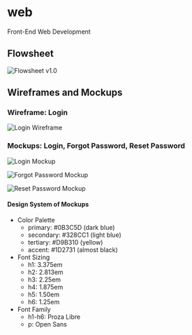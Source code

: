 # web
Front-End Web Development

## Flowsheet

![Flowsheet v1.0](https://github.com/javanada/web/blob/master/flowsheet/webapp_flowsheet.jpg)

## Wireframes and Mockups

### Wireframe: Login

![Login Wireframe](https://github.com/javanada/web/blob/master/wireframes%20and%20mockup/WireFrame%20-%20Login.jpg)

### Mockups: Login, Forgot Password, Reset Password

![Login Mockup](https://github.com/javanada/web/blob/master/wireframes%20and%20mockup/Sign%20in.jpg)

![Forgot Password Mockup](https://github.com/javanada/web/blob/master/wireframes%20and%20mockup/Forgot%20Password.jpg)

![Reset Password Mockup](https://github.com/javanada/web/blob/master/wireframes%20and%20mockup/Reset%20Password.jpg)

#### Design System of Mockups

- Color Palette
  - primary: #0B3C5D (dark blue)
  - secondary: #328CC1 (light blue)
  - tertiary: #D9B310 (yellow)
  - accent: #1D2731 (almost black)
- Font Sizing
  - h1: 3.375em
  - h2: 2.813em
  - h3: 2.25em
  - h4: 1.875em
  - h5: 1.50em
  - h6: 1.25em
- Font Family
  - h1-h6: Proza Libre
  - p: Open Sans

